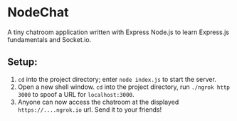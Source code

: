 # NodeChat
A tiny chatroom application written with Express Node.js to learn Express.js fundamentals and Socket.io.
## Setup:
1. ```cd``` into the project directory; enter ```node index.js``` to start the server.
2. Open a new shell window. ```cd``` into the project directory, run ```./ngrok http 3000``` to spoof a URL for ```localhost:3000```. 
3. Anyone can now access the chatroom at the displayed ```https://....ngrok.io``` url. Send it to your friends!
